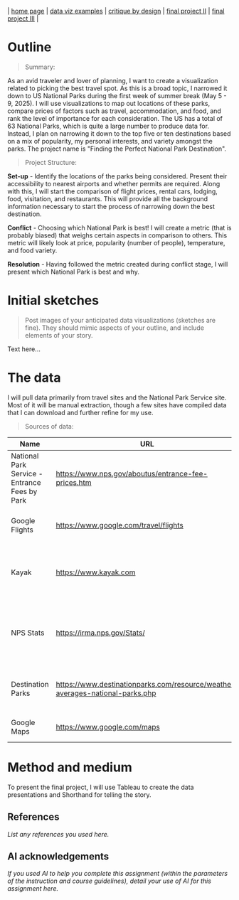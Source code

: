 | [home page](https://cmustudent.github.io/tswd-portfolio-templates/) | [data viz examples](dataviz-examples.md) | [critique by design](critique-by-design.md) | [final project II](final-project-part-two.md) | [final project III](final-project-part-three.md) |

# Outline
> Summary: 
 
As an avid traveler and lover of planning, I want to create a visualization related to picking the best travel spot. As this is a broad topic, I narrowed it down to US National Parks during the first week of summer break (May 5 - 9, 2025). I will use visualizations to map out locations of these parks, compare prices of factors such as travel, accommodation, and food, and rank the level of importance for each consideration. The US has a total of 63 National Parks, which is quite a large number to produce data for. Instead, I plan on narrowing it down to the top five or ten destinations based on a mix of popularity, my personal interests, and variety amongst the parks. The project name is "Finding the Perfect National Park Destination". 

> Project Structure:  

**Set-up** - Identify the locations of the parks being considered. Present their accessibility to nearest airports and whether permits are required. Along with this, I will start the comparison of flight prices, rental cars, lodging, food, visitation, and restaurants. This will provide all the background information necessary to start the process of narrowing down the best destination.

**Conflict** - Choosing which National Park is best! I will create a metric (that is probably biased) that weighs certain aspects in comparison to others. This metric will likely look at price, popularity (number of people), temperature, and food variety.

**Resolution** - Having followed the metric created during conflict stage, I will present which National Park is best and why.  

# Initial sketches
> Post images of your anticipated data visualizations (sketches are fine). They should mimic aspects of your outline, and include elements of your story.  

Text here...

# The data
I will pull data primarily from travel sites and the National Park Service site. Most of it will be manual extraction, though a few sites have compiled data that I can download and further refine for my use.

> Sources of data:

| Name | URL | Description |
|---------|--------|----------------|
| National Park Service - Entrance Fees by Park | https://www.nps.gov/aboutus/entrance-fee-prices.htm   | Identifies fees for each National Park service site |
| Google Flights | https://www.google.com/travel/flights | Provides price for flight information |
| Kayak | https://www.kayak.com    | Compare rental car and lodging prices for travel destinations |
| NPS Stats | https://irma.nps.gov/Stats/ | View annual or monthly visitor rates for National Park service sites |
| Destination Parks | https://www.destinationparks.com/resource/weather-averages-national-parks.php | National Park weather averages by month |
| Google Maps | https://www.google.com/maps | See nearby restaurants and airpots |

# Method and medium
To present the final project, I will use Tableau to create the data presentations and Shorthand for telling the story.

## References
_List any references you used here._

## AI acknowledgements
_If you used AI to help you complete this assignment (within the parameters of the instruction and course guidelines), detail your use of AI for this assignment here._
